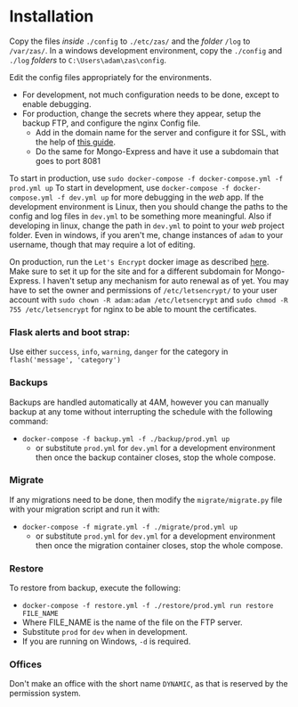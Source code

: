 # Installation
Copy the files *inside* `./config` to `./etc/zas/` and the *folder* `/log` to `/var/zas/`.
In a windows development environment, copy the `./config` and `./log` *folders* to `C:\Users\adam\zas\config`.

Edit the config files appropriately for the environments.
* For development, not much configuration needs to be done, except to enable debugging.
* For production, change the secrets where they appear, setup the backup FTP, and configure the nginx Config file.
  * Add in the domain name for the server and configure it for SSL, with the help of [this guide](https://www.digitalocean.com/community/tutorials/how-to-secure-nginx-with-let-s-encrypt-on-ubuntu-14-04).
  * Do the same for Mongo-Express and have it use a subdomain that goes to port 8081

To start in production, use `sudo docker-compose -f docker-compose.yml -f prod.yml up`
To start in development, use `docker-compose -f docker-compose.yml -f dev.yml up` for more debugging in the *web* app.
If the development environment is Linux, then you should change the paths to the config and log files in `dev.yml` to be something more meaningful.
Also if developing in linux, change the path in `dev.yml` to point to your *web* project folder.
Even in windows, if you aren't me, change instances of `adam` to your username, though that may require a lot of editing.

On production, run the `Let's Encrypt` docker image as described [here](http://letsencrypt.readthedocs.org/en/latest/using.html#running-with-docker).
Make sure to set it up for the site and for a different subdomain for Mongo-Express.
I haven't setup any mechanism for auto renewal as of yet.
You may have to set the owner and permissions of `/etc/letsencrypt/` to your user account with `sudo chown -R adam:adam /etc/letsencrypt` and 
`sudo chmod -R 755 /etc/letsencrypt` for nginx to be able to mount the certificates.

### Flask alerts and boot strap:
Use either  `success`, `info`, `warning`, `danger` for the category in `flash('message', 'category')`

### Backups
Backups are handled automatically at 4AM, however you can manually backup at any tome without interrupting the schedule with the following command:
* `docker-compose -f backup.yml -f ./backup/prod.yml up`
  * or substitute `prod.yml` for `dev.yml` for a development environment
then once the backup container closes, stop the whole compose.

### Migrate
If any migrations need to be done, then modify the `migrate/migrate.py` file with your migration script and run it with:
* `docker-compose -f migrate.yml -f ./migrate/prod.yml up`
  * or substitute `prod.yml` for `dev.yml` for a development environment
then once the migration container closes, stop the whole compose.

### Restore 
To restore from backup, execute the following:
*  `docker-compose -f restore.yml -f ./restore/prod.yml run restore FILE_NAME`
  *  Where FILE_NAME is the name of the file on the FTP server.
  *  Substitute `prod` for `dev` when in development.
  *  If you are running on Windows, `-d` is required.
  
### Offices
Don't make an office with the short name `DYNAMIC`, as that is reserved by the permission system.
